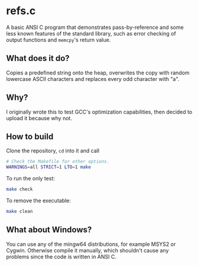 # refs.c
A basic ANSI C program that demonstrates pass-by-reference
and some less known features of the standard library, such
as error checking of output functions and `memcpy`'s return
value.
## What does it do?
Copies a predefined string onto the heap, overwrites the
copy with random lowercase ASCII characters and replaces
every odd character with "a".
## Why?
I originally wrote this to test GCC's optimization
capabilities, then decided to upload it because why not.
## How to build
Clone the repository, `cd` into it and call
```bash
# Check the Makefile for other options.
WARNINGS=all STRICT=1 LTO=1 make
```

To run the only test:
```bash
make check
```

To remove the executable:
```bash
make clean
```
## What about Windows?
You can use any of the mingw64 distributions, for example
MSYS2 or Cygwin. Otherwise compile it manually, which
shouldn't cause any problems since the code is written in
ANSI C.
